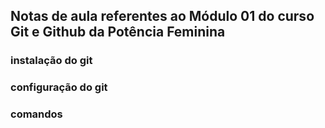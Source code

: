 ## Notas de aula referentes ao Módulo 01 do curso Git e Github da Potência Feminina 

### instalação do git

### configuração do git


### comandos